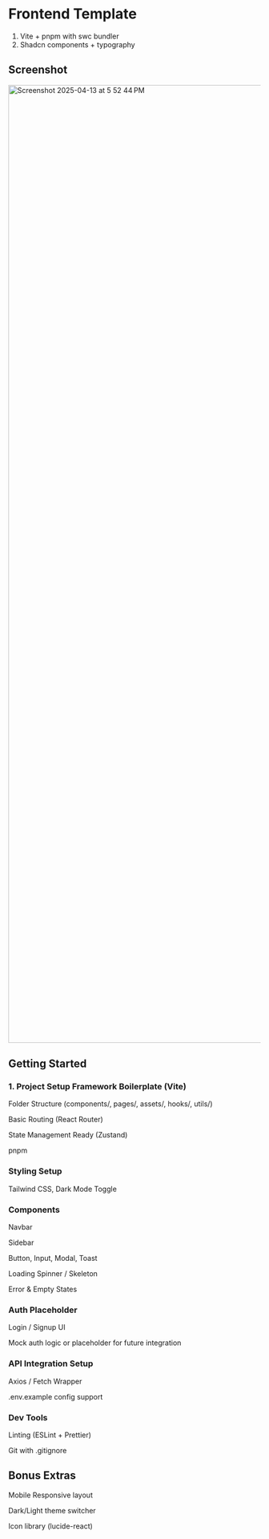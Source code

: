 # Frontend Template

1. Vite + pnpm with swc bundler
2. Shadcn components + typography

## Screenshot
<img width="1912" alt="Screenshot 2025-04-13 at 5 52 44 PM" src="https://github.com/user-attachments/assets/dcc99808-0728-4ec1-80f3-2cd99d915630" />

## Getting Started

### 1. Project Setup Framework Boilerplate (Vite)

Folder Structure (components/, pages/, assets/, hooks/, utils/)

Basic Routing (React Router)

State Management Ready (Zustand)

pnpm

### Styling Setup
Tailwind CSS, Dark Mode Toggle

### Components
Navbar

Sidebar

Button, Input, Modal, Toast

Loading Spinner / Skeleton

Error & Empty States

### Auth Placeholder
Login / Signup UI

Mock auth logic or placeholder for future integration

### API Integration Setup
Axios / Fetch Wrapper

.env.example config support

### Dev Tools
Linting (ESLint + Prettier)

Git with .gitignore

## Bonus Extras
Mobile Responsive layout

Dark/Light theme switcher

Icon library (lucide-react)